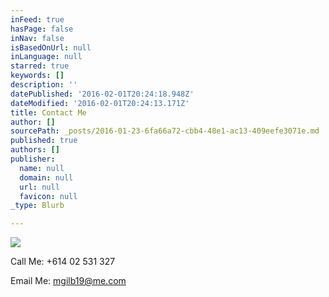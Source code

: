 ```yaml
---
inFeed: true
hasPage: false
inNav: false
isBasedOnUrl: null
inLanguage: null
starred: true
keywords: []
description: ''
datePublished: '2016-02-01T20:24:18.948Z'
dateModified: '2016-02-01T20:24:13.171Z'
title: Contact Me
author: []
sourcePath: _posts/2016-01-23-6fa66a72-cbb4-48e1-ac13-409eefe3071e.md
published: true
authors: []
publisher:
  name: null
  domain: null
  url: null
  favicon: null
_type: Blurb

---
```

![](https://the-grid-user-content.s3-us-west-2.amazonaws.com/d93a6349-0f79-43a4-b76c-920acf1d25f8.jpg)

Call Me: +614 02 531 327

Email Me: mgilb19@me.com